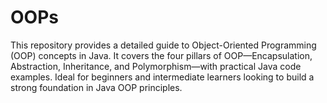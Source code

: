 # OOPs
This repository provides a detailed guide to Object-Oriented Programming (OOP) concepts in Java. It covers the four pillars of OOP—Encapsulation, Abstraction, Inheritance, and Polymorphism—with practical Java code examples. Ideal for beginners and intermediate learners looking to build a strong foundation in Java OOP principles.
